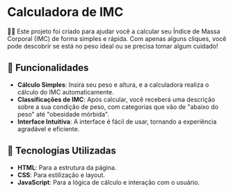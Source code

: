 # Calculadora de IMC



 🏋️‍♂️ Este projeto foi criado para ajudar você a calcular seu Índice de Massa Corporal (IMC) de forma simples e rápida. 
  Com apenas alguns cliques, você pode descobrir se está no peso ideal ou se precisa tomar algum cuidado!

## 🌟 Funcionalidades

- **Cálculo Simples**: Insira seu peso e altura, e a calculadora realiza o cálculo do IMC automaticamente.
- **Classificações de IMC**: Após calcular, você receberá uma descrição sobre a sua condição de peso, com categorias que vão de "abaixo do peso" até "obesidade mórbida".
- **Interface Intuitiva**: A interface é fácil de usar, tornando a experiência agradável e eficiente.

## 🚀 Tecnologias Utilizadas

- **HTML**: Para a estrutura da página.
- **CSS**: Para estilização e layout.
- **JavaScript**: Para a lógica de cálculo e interação com o usuário.

